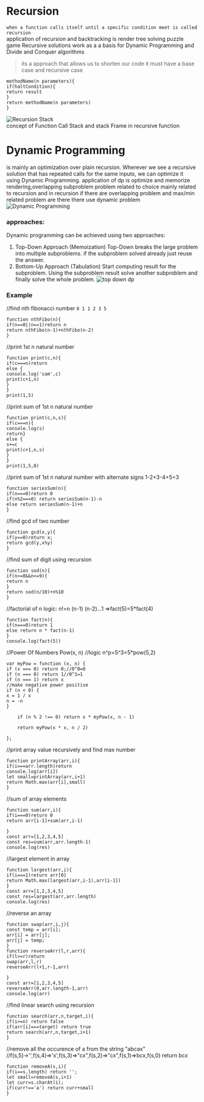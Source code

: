 # Recursion

`when a function calls itself until a specific condition meet is called recursion`<br>
application of recursion and backtracking is render tree solving puzzle game
Recursive solutions work as a a basis for Dynamic Programming and Divide and Conquer algorithms

> its a approach that allows us to shorten our code it must have a base case and recursive case

```
methodName(n parameters){
if(haltCondition){
return result
}
return methodName(n parameters)
}
```

![Recursion Stack](../img/rec.png)<br>
concept of Function Call Stack and stack Frame in recursive function

# Dynamic Programming

is mainly an optimization over plain recursion. Wherever we see a recursive solution that has repeated calls for the same inputs, we can optimize it using Dynamic Programming.
application of dp is optimize and memorize rendering,overlapping subproblem
problem related to choice mainly related to recursion and in recursion if there are overlapping problem and max/min related problem are there there use dynamic problem
![Dynamic Programming](../img/dp.png)<br>

### approaches:

Dynamic programming can be achieved using two approaches:

1. Top-Down Approach (Memoization)
   Top-Down breaks the large problem into multiple subproblems.
   if the subproblem solved already just reuse the answer. <br>
2. Bottom-Up Approach (Tabulation)
   Start computing result for the subproblem. Using the subproblem result solve another subproblem and finally solve the whole problem.
   ![top down dp](../img/top-down-dp.png)

### Example

//find nth fibonacci number
`0 1 1 2 3 5`

```
function nthFibo(n){
if(n==0||n==1)return n
return nthFibo(n-1)+nthFibo(n-2)
}
```

//print 1st n natural number

```
function print(c,n){
if(c===n)return
else {
console.log('sam',c)
print(c+1,n)
}
}
print(1,5)
```

//print sum of 1st n natural number

```
function print(c,n,s){
if(c===n){
console.log(s)
return}
else {
s+=c
print(c+1,n,s)
}
}
print(1,5,0)
```

//print sum of 1st n natural number with alternate signs
1-2+3-4+5=3

```
function seriesSum(n){
if(n===0)return 0
if(n%2===0) return seriesSum(n-1)-n
else return seriesSum(n-1)+n
}
```

//find gcd of two number

```
function gcd(x,y){
if(y==0)return x;
return gcd(y,x%y)
}
```

//find sum of digit using recursion

```
function sod(n){
if(n>=0&&n<=9){
return n
}
return sod(n/10)+n%10
}
```

//factorial of n
logic: n!=n (n-1) (n-2)...1 =>fact(5)=5\*fact(4)

```
function fact(n){
if(n===0)return 1
else return n * fact(n-1)
}
console.log(fact(5))
```

//Power Of Numbers Pow(x, n)
//logic n^p=5^3=5\*pow(5,2)

```
var myPow = function (x, n) {
if (x === 0) return 0;//0^0=0
if (n === 0) return 1//0^1=1
if (n === 1) return x
//make negative power positive
if (n < 0) {
x = 1 / x
n = -n
}

    if (n % 2 !== 0) return x * myPow(x, n - 1)

    return myPow(x * x, n / 2)

};
```

//print array value recursively and find max number

```
function printArray(arr,i){
if(i===arr.length)return
console.log(arr[i])
let small=printArray(arr,i+1)
return Math.max(arr[i],small)
}
```

//sum of array elements

```
function sum(arr,i){
if(i===0)return 0
return arr[i-1]+sum(arr,i-1)

}
const arr=[1,2,3,4,5]
const res=sum(arr,arr.length-1)
console.log(res)
```

//largest element in array

```
function largest(arr,i){
if(i===1)return arr[0]
return Math.max(largest(arr,i-1),arr[i-1])
}
const arr=[1,2,3,4,5]
const res=largest(arr,arr.length)
console.log(res)
```

//reverse an array

```
function swap(arr,i,j){
const temp = arr[i];
arr[i] = arr[j];
arr[j] = temp;
}
function reverseArr(l,r,arr){
if(l>=r)return
swap(arr,l,r)
reverseArr(l+1,r-1,arr)

}
const arr=[1,2,3,4,5]
reverseArr(0,arr.length-1,arr)
console.log(arr)
```

//find linear search using recursion

```
function search(arr,n,target,i){
if(i>=n) return false
if(arr[i]===target) return true
return search(arr,n,target,i+1)
}
```

//remove all the occurence of a from the string "abcax"<br>
//f(s,5)->'',f(s,4)=>'x',f(s,3)=>"cx",f(s,2)=>"cx",f(s,1)=>bcx,f(s,0) return bcx

```
function removeA(s,i){
if(i==s.length) return '';
let small=removeA(s,i+1)
let curr=s.charAt(i);
if(curr!=='a') return curr+small
}
```
